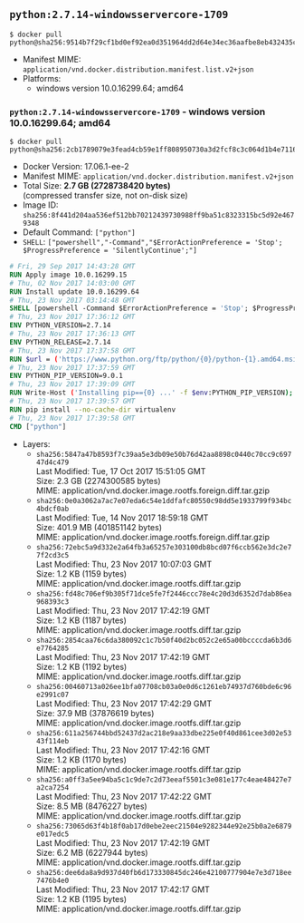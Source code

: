 ## `python:2.7.14-windowsservercore-1709`

```console
$ docker pull python@sha256:9514b7f29cf1bd0ef92ea0d351964dd2d64e34ec36aafbe8eb432435c418a308
```

-	Manifest MIME: `application/vnd.docker.distribution.manifest.list.v2+json`
-	Platforms:
	-	windows version 10.0.16299.64; amd64

### `python:2.7.14-windowsservercore-1709` - windows version 10.0.16299.64; amd64

```console
$ docker pull python@sha256:2cb1789079e3fead4cb59e1ff808950730a3d2fcf8c3c064d1b4e7116f8c51c9
```

-	Docker Version: 17.06.1-ee-2
-	Manifest MIME: `application/vnd.docker.distribution.manifest.v2+json`
-	Total Size: **2.7 GB (2728738420 bytes)**  
	(compressed transfer size, not on-disk size)
-	Image ID: `sha256:8f441d204aa536ef512bb70212439730988ff9ba51c8323315bc5d92e4679348`
-	Default Command: `["python"]`
-	`SHELL`: `["powershell","-Command","$ErrorActionPreference = 'Stop'; $ProgressPreference = 'SilentlyContinue';"]`

```dockerfile
# Fri, 29 Sep 2017 14:43:28 GMT
RUN Apply image 10.0.16299.15
# Thu, 02 Nov 2017 14:03:00 GMT
RUN Install update 10.0.16299.64
# Thu, 23 Nov 2017 03:14:48 GMT
SHELL [powershell -Command $ErrorActionPreference = 'Stop'; $ProgressPreference = 'SilentlyContinue';]
# Thu, 23 Nov 2017 17:36:12 GMT
ENV PYTHON_VERSION=2.7.14
# Thu, 23 Nov 2017 17:36:13 GMT
ENV PYTHON_RELEASE=2.7.14
# Thu, 23 Nov 2017 17:37:58 GMT
RUN $url = ('https://www.python.org/ftp/python/{0}/python-{1}.amd64.msi' -f $env:PYTHON_RELEASE, $env:PYTHON_VERSION); 	Write-Host ('Downloading {0} ...' -f $url); 	Invoke-WebRequest -Uri $url -OutFile 'python.msi'; 		Write-Host 'Installing ...'; 	Start-Process msiexec -Wait 		-ArgumentList @( 			'/i', 			'python.msi', 			'/quiet', 			'/qn', 			'TARGETDIR=C:\Python', 			'ALLUSERS=1', 			'ADDLOCAL=DefaultFeature,Extensions,TclTk,Tools,PrependPath' 		); 		$env:PATH = [Environment]::GetEnvironmentVariable('PATH', [EnvironmentVariableTarget]::Machine); 		Write-Host 'Verifying install ...'; 	Write-Host '  python --version'; python --version; 		Write-Host 'Removing ...'; 	Remove-Item python.msi -Force; 		Write-Host 'Complete.';
# Thu, 23 Nov 2017 17:37:59 GMT
ENV PYTHON_PIP_VERSION=9.0.1
# Thu, 23 Nov 2017 17:39:09 GMT
RUN Write-Host ('Installing pip=={0} ...' -f $env:PYTHON_PIP_VERSION); 	[Net.ServicePointManager]::SecurityProtocol = [Net.SecurityProtocolType]::Tls12; 	Invoke-WebRequest -Uri 'https://bootstrap.pypa.io/get-pip.py' -OutFile 'get-pip.py'; 	python get-pip.py 		--disable-pip-version-check 		--no-cache-dir 		('pip=={0}' -f $env:PYTHON_PIP_VERSION) 	; 	Remove-Item get-pip.py -Force; 		Write-Host 'Verifying pip install ...'; 	pip --version; 		Write-Host 'Complete.';
# Thu, 23 Nov 2017 17:39:57 GMT
RUN pip install --no-cache-dir virtualenv
# Thu, 23 Nov 2017 17:39:58 GMT
CMD ["python"]
```

-	Layers:
	-	`sha256:5847a47b8593f7c39aa5e3db09e50b76d42aa8898c0440c70cc9c69747d4c479`  
		Last Modified: Tue, 17 Oct 2017 15:51:05 GMT  
		Size: 2.3 GB (2274300585 bytes)  
		MIME: application/vnd.docker.image.rootfs.foreign.diff.tar.gzip
	-	`sha256:0e0a3062a7ac7e07eda6c54e1ddfafc80550c98dd5e1933799f934bc4bdcf0ab`  
		Last Modified: Tue, 14 Nov 2017 18:59:18 GMT  
		Size: 401.9 MB (401851142 bytes)  
		MIME: application/vnd.docker.image.rootfs.foreign.diff.tar.gzip
	-	`sha256:72ebc5a9d332e2a64fb3a65257e303100db8bcd07f6ccb562e3dc2e77f2cd3c5`  
		Last Modified: Thu, 23 Nov 2017 10:07:03 GMT  
		Size: 1.2 KB (1159 bytes)  
		MIME: application/vnd.docker.image.rootfs.diff.tar.gzip
	-	`sha256:fd48c706ef9b305f71dce5fe7f2446ccc78e4c20d3d6352d7dab86ea968393c3`  
		Last Modified: Thu, 23 Nov 2017 17:42:19 GMT  
		Size: 1.2 KB (1187 bytes)  
		MIME: application/vnd.docker.image.rootfs.diff.tar.gzip
	-	`sha256:2854caa76c6da380092c1c7b50f40d2bc052c2e65a00bccccda6b3d6e7764285`  
		Last Modified: Thu, 23 Nov 2017 17:42:19 GMT  
		Size: 1.2 KB (1192 bytes)  
		MIME: application/vnd.docker.image.rootfs.diff.tar.gzip
	-	`sha256:00460713a026ee1bfa07708cb03a0e0d6c1261eb74937d760bde6c96e2991c07`  
		Last Modified: Thu, 23 Nov 2017 17:42:29 GMT  
		Size: 37.9 MB (37876619 bytes)  
		MIME: application/vnd.docker.image.rootfs.diff.tar.gzip
	-	`sha256:611a256744bbd52437d2ac218e9aa33dbe225e0f40d861cee3d02e5343f114eb`  
		Last Modified: Thu, 23 Nov 2017 17:42:16 GMT  
		Size: 1.2 KB (1170 bytes)  
		MIME: application/vnd.docker.image.rootfs.diff.tar.gzip
	-	`sha256:a0ff3a5ee94ba5c1c9de7c2d73eeaf5501c3e081e177c4eae48427e7a2ca7254`  
		Last Modified: Thu, 23 Nov 2017 17:42:22 GMT  
		Size: 8.5 MB (8476227 bytes)  
		MIME: application/vnd.docker.image.rootfs.diff.tar.gzip
	-	`sha256:73065d63f4b18f0ab17d0ebe2eec21504e9282344e92e25b0a2e6879e017edc5`  
		Last Modified: Thu, 23 Nov 2017 17:42:19 GMT  
		Size: 6.2 MB (6227944 bytes)  
		MIME: application/vnd.docker.image.rootfs.diff.tar.gzip
	-	`sha256:dee6da8a9d937d40fb6d173330845dc246e42100777904e7e3d718ee7476b4e0`  
		Last Modified: Thu, 23 Nov 2017 17:42:17 GMT  
		Size: 1.2 KB (1195 bytes)  
		MIME: application/vnd.docker.image.rootfs.diff.tar.gzip
